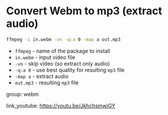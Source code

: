 # Convert Webm to mp3 (extract audio)

```bash
ffmpeg -i in.webm -vn -q:a 0 -map a out.mp3
```

- `ffmpeg` - name of the package to install
- `in.webm` - input video file
- `-vn` - skip video (so extract only audio)
- `-q:a 0` - use best quality for resulting `mp3` file
- `-map a` - extract audio
- `out.mp3` - resulting `mp3` file

group: webm


link_youtube: https://youtu.be/JkhchsmwiGY
